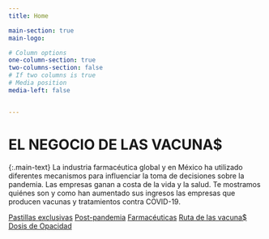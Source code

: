 ```yaml
---
title: Home

main-section: true
main-logo:

# Column options
one-column-section: true
two-columns-section: false
# If two columns is true
# Media position
media-left: false


---
```

# EL NEGOCIO DE LAS VACUNA$

{:.main-text}
La industria farmacéutica global y en México ha utilizado diferentes mecanismos para influenciar la toma de decisiones sobre la pandemia. Las empresas ganan a costa de la vida y la salud. Te mostramos quiénes son y como han aumentado sus ingresos las empresas que producen vacunas y tratamientos contra COVID-19.

[Pastillas exclusivas](/vacunas-2023/antivirales)
[Post-pandemia](/vacunas-2023/postpandemia)
[Farmacéuticas](/vacunas-2023/industria-farmaceutica)
[Ruta de las vacuna$](/vacunas-2023/ruta-de-las-vacunas)
[Dosis de Opacidad](/vacunas-2023/contratos-y-beneficiarias)





